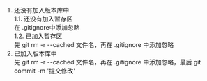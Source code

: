 1. 还没有加入版本库中  
1.1. 还没有加入暂存区     
    在 .gitignore中添加忽略  
1.2. 已加入暂存区  
    先 git rm -r --cached 文件名，再在 .gitignore 中添加忽略
2. 已加入版本库中  
    先 git rm -r --cached 文件名，再在 .gitignore 中添加忽略，最后 git commit -m  '提交修改'
